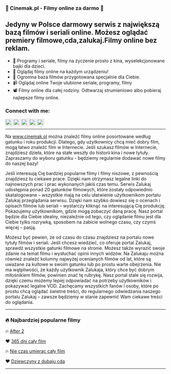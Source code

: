  ### 🎦 Cinemak.pl - Filmy online za darmo 🎦 ### 

## Jedyny w Polsce darmowy serwis z największą bazą filmów i seriali online. Możesz oglądać premiery filmowe,cda,zalukaj.Filmy online bez reklam.

- 🍿 Programy i seriale, filmy na życzenie prosto z kina, wyselekcjonowane bajki dla dzieci.
- 📲 Oglądaj filmy online na każdym urządzeniu! 
- 🎫 Ogromna baza filmów przygotowana specjalnie dla Ciebie.
- 📹 Oglądaj online Twoje ulubione seriale, programy, filmy
- 📽️ Filmy online dla całej rodziny. Odtwarzaj strumieniowo albo pobieraj najlepsze filmy online.

### Connect with me:

[<img align="left" alt="codeSTACKr.com" width="22px" src="https://avatars.githubusercontent.com/u/92625316?v=4" />][website]
[<img align="left" alt="codeSTACKr | YouTube" width="22px" src="https://www.freeiconspng.com/thumbs/youtube-logo-png/hd-youtube-logo-png-transparent-background-20.png" />][youtube]
[<img align="left" alt="codeSTACKr | Twitter" width="22px" src="https://cdn-icons-png.flaticon.com/512/124/124021.png" />][twitter]
[<img align="left" alt="codeSTACKr | LinkedIn" width="22px" src="http://pngimg.com/uploads/linkedIn/linkedIn_PNG32.png" />][linkedin]
[<img align="left" alt="codeSTACKr | Instagram" width="22px" src="https://cdn.jsdelivr.net/npm/simple-icons@v3/icons/instagram.svg" />][instagram]

<br />

---
Na www.cinemak.pl można znaleźć filmy online posortowane według gatunku i roku produkcji. Dlatego, gdy użytkownicy chcą mieć dobry film, mogą łatwo znaleźć film w Internecie. Jeśli szukasz filmów w Internecie, znajdziesz dzieła, które na stałe weszły do ​​historii kina i nowe tytuły. Zapraszamy do wyboru gatunku - będziemy regularnie dodawać nowe filmy do naszej bazy!

Jeśli interesują Cię bardziej popularne filmy i filmy niszowe, z pewnością znajdziesz tu ciekawe prace. Dzięki nam otrzymasz legalne linki do najnowszych prac i prac wykonanych jakiś czas temu. Serwis Zalukaj udostępnia ponad 20 gatunków filmowych, które zostały odpowiednio skatalogowane – wszystkie mają na celu ułatwienie użytkownikom portalu Zalukaj przeglądania serwisu. Dzięki nam szybko dowiesz się o ocenach i opisach filmów lub seriali – wystarczy kliknąć na interesującą Cię produkcję. Pokazujemy użytkownikom, gdzie mogą zobaczyć daną pracę. Nasz portal będzie dla Ciebie idealny, niezależnie od tego, czy oglądanie filmu jest dla Ciebie tylko rozrywką, sposobem na zabicie wolnego czasu, czy czymś więcej – pasją.

Możesz być pewien, że od czasu do czasu znajdziesz na portalu nowe tytuły filmów i seriali. Jeśli chcesz wiedzieć, co oferuje portal Zalukaj, sprawdź wszystkie gatunki filmowe na stronie. Możesz także wyrazić swoje zdanie na temat filmu i wysłuchać opinii innych widzów. Na Zalukaju można również znaleźć kolumny najwyżej ocenianych filmów od lat, które są uważane za kultowe w swoim gatunku lub po prostu warte obejrzenia. Nie ma wątpliwości, że każdy użytkownik Zalukaja, który chce być dobrym miłośnikiem filmów, powinien znać tę rubrykę. Nasz portal stale się rozwija, dzięki czemu możemy lepiej odpowiadać na potrzeby użytkowników i pokazywać legalne VOD. Zachęcamy wszystkich fanów i osoby, które po prostu chcą oglądać świetne treści, do regularnego odwiedzania naszego portalu Zalukaj – zawsze będziemy w stanie zapewnić Wam ciekawe treści do oglądania.

---

### 🔥 Najbardziej popularne filmy 


🔥 [After 2](https://cinemak.pl/film/after-2-2020)

❤️  [365 dni cały film](https://cinemak.pl/film/365-dni-2020)

🔥 [Nie czas umierac cały film](https://cinemak.pl/film/nie-czas-umierac-2021)

❤️  [Dziewczyny z dubaju cda](https://cinemak.pl/film/dziewczyny-z-dubaju-2021)

---


[website]: https://cinemak.pl/
[twitter]: https://twitter.com/cinemak_pl
[youtube]: https://www.youtube.com/channel/UCfKA-erPWvZiQk-uaeksNWA/featured
[instagram]: https://www.instagram.com/cinemak_pl/
[linkedin]: https://www.linkedin.com/in/cinemak-filmy-online-307621223/
